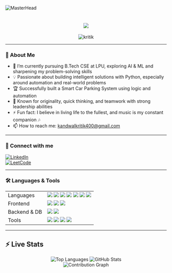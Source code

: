 ![MasterHead](https://previews.123rf.com/images/karpenkoilia/karpenkoilia1806/karpenkoilia180600011/102988806-vector-line-web-concept-for-programming-linear-web-banner-for-coding.jpg)

<h1 align="center">
  <img src="https://readme-typing-svg.demolab.com/?lines=Hello,%20I%20%E2%9C%A8Kritik%E2%9C%A8%20Here!;Backend%20Developer;DevOps%20Engineer;DSA%20Enthusiast&font=Silkscreen&center=true&width=440&height=50&color=4169E1&vCenter=true&pause=420&size=30" />
</h1>

<p align="center">
  <img src="https://komarev.com/ghpvc/?username=kritik&label=Profile%20views&color=0e75b6&style=flat" alt="kritik" />
</p>

---

### 🚀 About Me

- 🌱 I’m currently pursuing B.Tech CSE at LPU, exploring AI & ML and sharpening my problem-solving skills
- 💡 Passionate about building intelligent solutions with Python, especially around automation and real-world problems
- 🏆 Successfully built a Smart Car Parking System using logic and automation
- 🧠 Known for originality, quick thinking, and teamwork with strong leadership abilities
- ⚡ Fun fact: I believe in living life to the fullest, and music is my constant companion 🎶
- 📫 How to reach me: kandwalkritik400@gmail.com

---

### 🔧 Connect with me

[![LinkedIn](https://img.shields.io/badge/LinkedIn-blue?style=for-the-badge&logo=linkedin)](https://www.linkedin.com/in/kritik-kandwal-b1987b294/)  
[![LeetCode](https://img.shields.io/badge/LeetCode-FF9933?style=for-the-badge&logo=leetcode)](https://leetcode.com/u/kritikkandwal/)

---

### 🛠 Languages & Tools

<table>
  <tr>
    <td>Languages</td>
    <td>
      <img src="https://img.shields.io/badge/C-%2300599C?style=for-the-badge&logo=c&logoColor=white" />
<img src="https://img.shields.io/badge/C++-%2300599C?style=for-the-badge&logo=c%2B%2B&logoColor=white" />
<img src="https://img.shields.io/badge/Java-%23ED8B00?style=for-the-badge&logo=openjdk&logoColor=white" />
<img src="https://img.shields.io/badge/HTML5-%23E34F26?style=for-the-badge&logo=html5&logoColor=white" />
<img src="https://img.shields.io/badge/CSS3-%231572B6?style=for-the-badge&logo=css3&logoColor=white" />
<img src="https://img.shields.io/badge/JavaScript-%23F7DF1E?style=for-the-badge&logo=javascript&logoColor=black" />
<img src="https://img.shields.io/badge/SQL-%2300599C?style=for-the-badge&logo=mysql&logoColor=white" />
    </td>
  </tr>
  <tr>
    <td>Frontend</td>
    <td>
      <img src="https://img.shields.io/badge/HTML5-%23E34F26?style=for-the-badge&logo=html5&logoColor=white" />  
      <img src="https://img.shields.io/badge/CSS3-%231572B6?style=for-the-badge&logo=css3&logoColor=white" />  
      <img src="https://img.shields.io/badge/JavaScript-%23F7DF1E?style=for-the-badge&logo=javascript&logoColor=black" />
    </td>
  </tr>
  <tr>
    <td>Backend & DB</td>
    <td>
      <img src="https://img.shields.io/badge/Java%20(server-side)-%23ED8B00?style=for-the-badge&logo=java&logoColor=white" />
      <img src="https://img.shields.io/badge/SQL%20(databases)-%2300599C?style=for-the-badge&logo=mysql&logoColor=white" />
    </td>
  </tr>
  <tr>
    <td>Tools</td>
    <td>
      <img src="https://img.shields.io/badge/VS%20Code-%23007ACC?style=for-the-badge&logo=visual-studio-code&logoColor=white" />
      <img src="https://img.shields.io/badge/Linux-%23FCC624?style=for-the-badge&logo=linux&logoColor=black" />
      <img src="https://img.shields.io/badge/Figma-%23F24E1E?style=for-the-badge&logo=figma&logoColor=white" />
      <img src="https://img.shields.io/badge/Cisco%20Packet%20Tracer-%2300AEEF?style=for-the-badge&logo=cisco&logoColor=white" />
    </td>
  </tr>
</table>

---

## ⚡ Live Stats

<div align="center">

<!-- Most used languages -->
<img src="https://github-readme-stats.vercel.app/api/top-langs/?username=kritikkandwal&layout=compact&theme=react&border_radius=10" alt="Top Languages" />

<!-- Total contributions & general stats -->
<img src="https://github-readme-stats.vercel.app/api?username=kritikkandwal&show_icons=true&count_private=true&include_all_commits=true&theme=react&border_radius=10&hide=issues,prs" alt="GitHub Stats" />


<br/>

<!-- Contribution Activity Graph (Vercel) -->
<img src="https://activity-graph.vercel.app/graph?username=kritikkandwal&theme=react-dark&hide_border=true" alt="Contribution Graph" />

</div>
